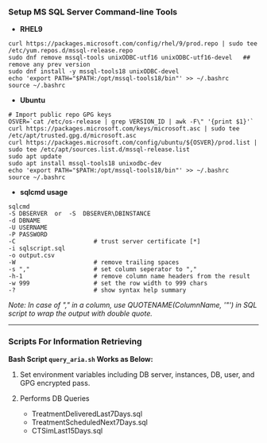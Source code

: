 <h3>Setup MS SQL Server Command-line Tools</h3>

* **RHEL9**
```
curl https://packages.microsoft.com/config/rhel/9/prod.repo | sudo tee /etc/yum.repos.d/mssql-release.repo
sudo dnf remove mssql-tools unixODBC-utf16 unixODBC-utf16-devel   ## remove any prev version
sudo dnf install -y mssql-tools18 unixODBC-devel
echo 'export PATH="$PATH:/opt/mssql-tools18/bin"' >> ~/.bashrc
source ~/.bashrc
```

* **Ubuntu**
```
# Import public repo GPG keys
OSVER=`cat /etc/os-release | grep VERSION_ID | awk -F\" '{print $1}'`
curl https://packages.microsoft.com/keys/microsoft.asc | sudo tee /etc/apt/trusted.gpg.d/microsoft.asc
curl https://packages.microsoft.com/config/ubuntu/${OSVER}/prod.list | sudo tee /etc/apt/sources.list.d/mssql-release.list
sudo apt update
sudo apt install mssql-tools18 unixodbc-dev
echo 'export PATH="$PATH:/opt/mssql-tools18/bin"' >> ~/.bashrc
source ~/.bashrc
```


* **sqlcmd usage**

```
sqlcmd 
-S DBSERVER  or  -S  DBSERVER\DBINSTANCE
-d DBNAME 
-U USERNAME 
-P PASSWORD
-C                      # trust server certificate [*]
-i sqlscript.sql 
-o output.csv 
-W                      # remove trailing spaces
-s ","                  # set column seperator to ","
-h-1                    # remove column name headers from the result
-w 999                  # set the row width to 999 chars
-?                      # show syntax help summary
```

_Note: In case of "," in a column, use QUOTENAME(ColumnName, '"') in SQL script to wrap the output with double quote._

----------------------------------------------------

<h3>Scripts For Information Retrieving</h3>

**Bash Script `query_aria.sh` Works as Below:**

1. Set environment variables including DB server, instances, DB, user, and GPG encrypted pass.

0. Performs DB Queries
    * TreatmentDeliveredLast7Days.sql
    * TreatmentScheduledNext7Days.sql
    * CTSimLast15Days.sql
